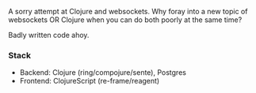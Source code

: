 A sorry attempt at Clojure and websockets.  Why foray into a new topic of websockets OR Clojure when you can do both poorly at the same time?

Badly written code ahoy.

### Stack
- Backend: Clojure (ring/compojure/sente), Postgres
- Frontend: ClojureScript (re-frame/reagent)
